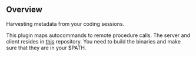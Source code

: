 ## Overview
Harvesting metadata from your coding sessions.

This plugin maps autocommands to remote procedure calls. The server and client resides in
[this](https://github.com/creativecreature/code-harvest) repository. You need to build the
binaries and make sure that they are in your $PATH.

